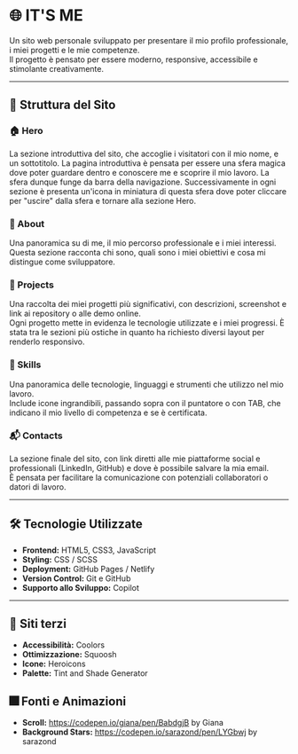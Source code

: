 # 🌐 IT'S ME

Un sito web personale sviluppato per presentare il mio profilo professionale, i miei progetti e le mie competenze.  
Il progetto è pensato per essere moderno, responsive, accessibile e stimolante creativamente.

---

## 🧭 Struttura del Sito

### 🏠 Hero

La sezione introduttiva del sito, che accoglie i visitatori con il mio nome, e un sottotitolo. La pagina introduttiva è pensata per essere una sfera magica dove poter guardare dentro e conoscere me e scoprire il mio lavoro. La sfera dunque funge da barra della navigazione. Successivamente in ogni sezione è presenta un'icona in miniatura di questa sfera dove poter cliccare per "uscire" dalla sfera e tornare alla sezione Hero.

### 👤 About

Una panoramica su di me, il mio percorso professionale e i miei interessi.  
Questa sezione racconta chi sono, quali sono i miei obiettivi e cosa mi distingue come sviluppatore.

### 💼 Projects

Una raccolta dei miei progetti più significativi, con descrizioni, screenshot e link ai repository o alle demo online.  
Ogni progetto mette in evidenza le tecnologie utilizzate e i miei progressi. È stata tra le sezioni più ostiche in quanto ha richiesto diversi layout per renderlo responsivo.

### 🧠 Skills

Una panoramica delle tecnologie, linguaggi e strumenti che utilizzo nel mio lavoro.  
Include icone ingrandibili, passando sopra con il puntatore o con TAB, che indicano il mio livello di competenza e se è certificata.

### 📬 Contacts

La sezione finale del sito, con link diretti alle mie piattaforme social e professionali (LinkedIn, GitHub) e dove è possibile salvare la mia email.  
È pensata per facilitare la comunicazione con potenziali collaboratori o datori di lavoro.

---

## 🛠️ Tecnologie Utilizzate

- **Frontend:** HTML5, CSS3, JavaScript
- **Styling:** CSS / SCSS
- **Deployment:** GitHub Pages / Netlify
- **Version Control:** Git e GitHub
- **Supporto allo Sviluppo:** Copilot

---

## 🤝 Siti terzi

- **Accessibilità:** Coolors
- **Ottimizzazione:** Squoosh
- **Icone:** Heroicons
- **Palette:** Tint and Shade Generator

## 🎆 Fonti e Animazioni

- **Scroll:** https://codepen.io/giana/pen/BabdgjB by Giana
- **Background Stars:** https://codepen.io/sarazond/pen/LYGbwj by sarazond
